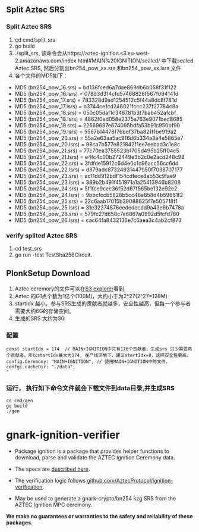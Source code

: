## Split Aztec SRS 
### Split Aztec SRS 
1. cd cmd/split_srs
2. go build
3. ./split_srs, 该命令会从https://aztec-ignition.s3.eu-west-2.amazonaws.com/index.html#MAIN%20IGNITION/sealed/ 中下载sealed Aztec SRS, 然后分割出bn254_pow_xx.srs 和bn254_pow_xx.lsrs 文件
4. 各个文件的MD5如下：
- MD5 (bn254_pow_16.srs) = bd136fced6a7dae869db6b058f31f122
- MD5 (bn254_pow_16.lsrs) = 078d3d314cfd57468826f567f094141d
- MD5 (bn254_pow_17.srs) = 783328d9ad1254512c5f44a8dc8f781d
- MD5 (bn254_pow_17.lsrs) = b3744ce1cd246021fccc237f27784c8a
- MD5 (bn254_pow_18.srs) = 050c05daf1c348781b3f7bab452afcbf
- MD5 (bn254_pow_18.lsrs) = 4862f0ed058e2375a763e9071bed8685
- MD5 (bn254_pow_19.srs) = 22569687e674095bdfa53b91c950bf90
- MD5 (bn254_pow_19.lsrs) = 5567b14478f76bef37ba821f1be919a2
- MD5 (bn254_pow_20.srs) = 55a2e63aa5ac916d6b334a3a4e5865e7
- MD5 (bn254_pow_20.lsrs) = 98ca7b577e821842f1ee7eebad3c1e8c
- MD5 (bn254_pow_21.srs) = 77c70ea3755523b1705d495b25ff04c5
- MD5 (bn254_pow_21.lsrs) = e4fc4c00b272449e3b2c0e2acd248c98
- MD5 (bn254_pow_22.srs) = 3fdfde15912c6d4e0c1c96acc56cc6dd
- MD5 (bn254_pow_22.lsrs) = d879adc87324931447950f7038707177
- MD5 (bn254_pow_23.srs) = ac11dd912bdf154cdfece8ab53c9fae9
- MD5 (bn254_pow_23.lsrs) = 389b2b491f451971a1a25413946b8208
- MD5 (bn254_pow_24.srs) = 5f1fce9cec36f52d87f565be132e92e2
- MD5 (bn254_pow_24.lsrs) = 9bbcfccb5828b5cc46a858d4b59661f2
- MD5 (bn254_pow_25.srs) = 22c6aab17015b39088825f7e505718f1
- MD5 (bn254_pow_25.lsrs) = 31e32274876eededecdd9a43e6b7478a
- MD5 (bn254_pow_26.srs) = 579fc27d658c7e6867a0992d5fcfd780
- MD5 (bn254_pow_26.lsrs) = cac64fa8432136e7c6aea3c4ab2cf873


### verify splited Aztec SRS   
1. cd test_srs
2. go run -test TestSha256Circuit.
   

## PlonkSetup Download
1. Aztec ceremory的文件可以在[S3 explorer](https://aztec-ignition.s3.eu-west-2.amazonaws.com/index.html)看到.
2. Aztec 的G1点个数为1亿个(100M)，大约小于为2^27(2^27=128M)
3. startIdx 越小，参与SRS生成的贡献者就越多，安全性越高，但每一个参与者需要大约6G的存储空间。
4. 生成的SRS 大约为3G

### 配置
```
const startIdx = 174  // MAIN+IGNITION中共有176个贡献者，生成srs 只少需要两个贡献者，所以startIdx最大为174, 在产线环境下，建议startIdx=0，这样安全性更高。  
config.Ceremony: "MAIN+IGNITION", // 使用MAIN+IGNITION中的文件。
confgi.cacheDir: "./data",
"

```
### 运行， 执行如下命令文件就会下载文件到data目录,并生成SRS 
```
cd cmd/gen
go build 
./gen 
```


# gnark-ignition-verifier

* Package ignition is a package that provides helper functions to download, parse
and validate the AZTEC Ignition Ceremony data.

* The specs are [described here](https://github.com/AztecProtocol/ignition-verification/blob/c333ec4775045139f86732abfbbd65728404ab7f/Transcript_spec.md).

* The verification logic follows [github.com/AztecProtocol/ignition-verification](https://github.com/AztecProtocol/ignition-verification).

* May be used to generate a gnark-crypto/bn254 kzg SRS from the AZTEC Ignition MPC ceremony.

**We make no guarantees or warranties to the safety and reliability of these packages.**
